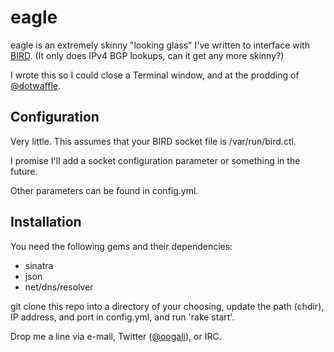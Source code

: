 # eagle

eagle is an extremely skinny "looking glass" I've written to interface with [BIRD].
(It only does IPv4 BGP lookups, can it get any more skinny?)

I wrote this so I could close a Terminal window, and at the prodding of [@dotwaffle].

## Configuration

Very little. This assumes that your BIRD socket file is /var/run/bird.ctl.

I promise I'll add a socket configuration parameter or something in the future.

Other parameters can be found in config.yml.

## Installation

You need the following gems and their dependencies:
- sinatra
- json
- net/dns/resolver

git clone this repo into a directory of your choosing, update the path (chdir), IP address, and port in config.yml, and run 'rake start'.


Drop me a line via e-mail, Twitter ([@oogali]), or IRC.

[BIRD]: http://bird.network.cz/
[@dotwaffle]: http://twitter.com/dotwaffle
[@oogali]: http://twitter.com/oogali

